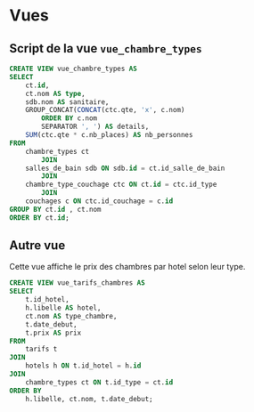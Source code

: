 # Vues

## Script de la vue `vue_chambre_types`

```SQL
CREATE VIEW vue_chambre_types AS
SELECT
    ct.id,
    ct.nom AS type,
    sdb.nom AS sanitaire,
    GROUP_CONCAT(CONCAT(ctc.qte, 'x', c.nom)
        ORDER BY c.nom
        SEPARATOR ', ') AS details,
    SUM(ctc.qte * c.nb_places) AS nb_personnes
FROM
    chambre_types ct
        JOIN
    salles_de_bain sdb ON sdb.id = ct.id_salle_de_bain
        JOIN
    chambre_type_couchage ctc ON ct.id = ctc.id_type
        JOIN
    couchages c ON ctc.id_couchage = c.id
GROUP BY ct.id , ct.nom
ORDER BY ct.id;
```

## Autre vue

Cette vue affiche le prix des chambres par hotel selon leur type.

```SQL
CREATE VIEW vue_tarifs_chambres AS
SELECT
    t.id_hotel,
    h.libelle AS hotel,
    ct.nom AS type_chambre,
    t.date_debut,
    t.prix AS prix
FROM
    tarifs t
JOIN
    hotels h ON t.id_hotel = h.id
JOIN
    chambre_types ct ON t.id_type = ct.id
ORDER BY
    h.libelle, ct.nom, t.date_debut;
```
